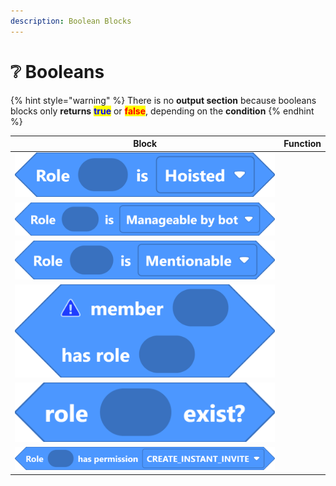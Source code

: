 ```yaml
---
description: Boolean Blocks
---
```


# ❔ Booleans



{% hint style="warning" %}
There is no **output section** because booleans blocks only **returns** <mark style="color:blue;">**true**</mark> or <mark style="color:red;">**false**</mark>, depending on the **condition**
{% endhint %}

| Block                                                         | Function |
| ------------------------------------------------------------- | -------- |
| ![](<../../../../../.gitbook/assets/screenshot (63) (2).png>) |          |
| ![](<../../../../../.gitbook/assets/screenshot (64) (1).png>) |          |
| ![](<../../../../../.gitbook/assets/screenshot (65) (2).png>) |          |
| ![](<../../../../../.gitbook/assets/screenshot (66) (2).png>) |          |
| ![](<../../../../../.gitbook/assets/screenshot (67).png>)     |          |
| ![](<../../../../../.gitbook/assets/screenshot (68) (1).png>) |          |
